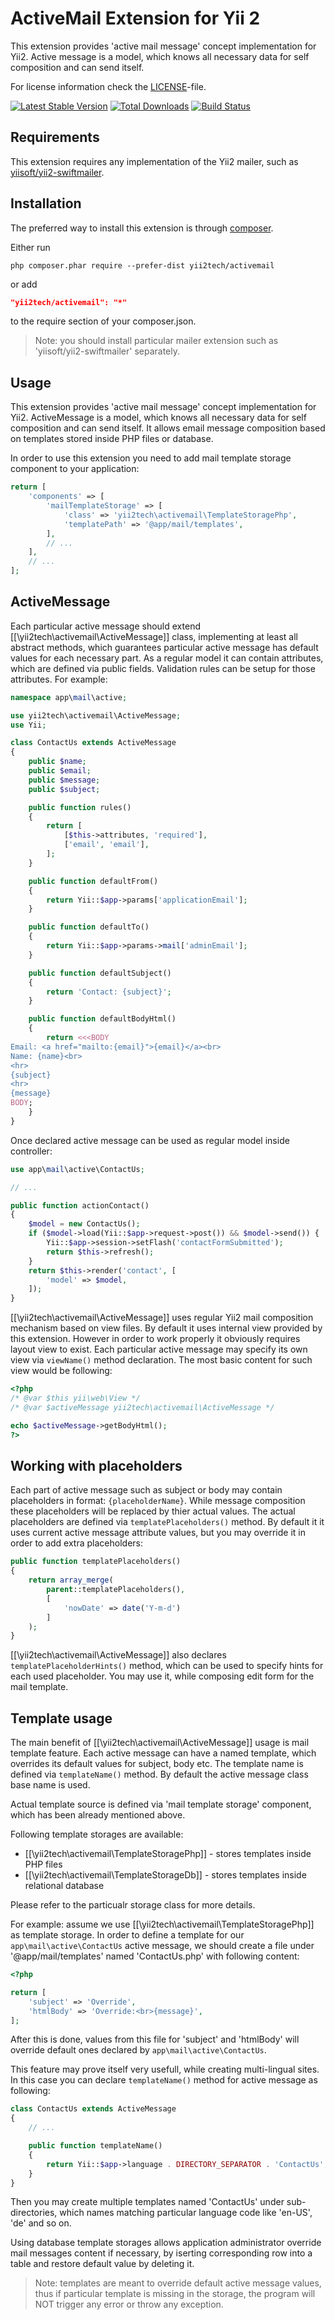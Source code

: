 ActiveMail Extension for Yii 2
==============================

This extension provides 'active mail message' concept implementation for Yii2.
Active message is a model, which knows all necessary data for self composition and can send itself.

For license information check the [LICENSE](LICENSE.md)-file.

[![Latest Stable Version](https://poser.pugx.org/yii2tech/install/v/stable.png)](https://packagist.org/packages/yii2tech/install)
[![Total Downloads](https://poser.pugx.org/yii2tech/install/downloads.png)](https://packagist.org/packages/yii2tech/install)
[![Build Status](https://travis-ci.org/yii2tech/install.svg?branch=master)](https://travis-ci.org/yii2tech/install)


Requirements
------------

This extension requires any implementation of the Yii2 mailer, such as [yiisoft/yii2-swiftmailer](https://github.com/yiisoft/yii2-swiftmailer).


Installation
------------

The preferred way to install this extension is through [composer](http://getcomposer.org/download/).

Either run

```
php composer.phar require --prefer-dist yii2tech/activemail
```

or add

```json
"yii2tech/activemail": "*"
```

to the require section of your composer.json.

> Note: you should install particular mailer extension such as 'yiisoft/yii2-swiftmailer' separately.


Usage
-----

This extension provides 'active mail message' concept implementation for Yii2.
ActiveMessage is a model, which knows all necessary data for self composition and can send itself.
It allows email message composition based on templates stored inside PHP files or database.

In order to use this extension you need to add mail template storage component to your application:

```php
return [
    'components' => [
        'mailTemplateStorage' => [
            'class' => 'yii2tech\activemail\TemplateStoragePhp',
            'templatePath' => '@app/mail/templates',
        ],
        // ...
    ],
    // ...
];
```


## ActiveMessage <span id="active-message"></span>

Each particular active message should extend [[\yii2tech\activemail\ActiveMessage]] class, implementing at least
all abstract methods, which guarantees particular active message has default values for each necessary part.
As a regular model it can contain attributes, which are defined via public fields. Validation rules can be setup
for those attributes.
For example:

```php
namespace app\mail\active;

use yii2tech\activemail\ActiveMessage;
use Yii;

class ContactUs extends ActiveMessage
{
    public $name;
    public $email;
    public $message;
    public $subject;

    public function rules()
    {
        return [
            [$this->attributes, 'required'],
            ['email', 'email'],
        ];
    }

    public function defaultFrom()
    {
        return Yii::$app->params['applicationEmail'];
    }

    public function defaultTo()
    {
        return Yii::$app->params->mail['adminEmail'];
    }

    public function defaultSubject()
    {
        return 'Contact: {subject}';
    }

    public function defaultBodyHtml()
    {
        return <<<BODY
Email: <a href="mailto:{email}">{email}</a><br>
Name: {name}<br>
<hr>
{subject}
<hr>
{message}
BODY;
    }
}
```

Once declared active message can be used as regular model inside controller:

```php
use app\mail\active\ContactUs;

// ...

public function actionContact()
{
    $model = new ContactUs();
    if ($model->load(Yii::$app->request->post()) && $model->send()) {
        Yii::$app->session->setFlash('contactFormSubmitted');
        return $this->refresh();
    }
    return $this->render('contact', [
        'model' => $model,
    ]);
}
```

[[\yii2tech\activemail\ActiveMessage]] uses regular Yii2 mail composition mechanism based on view files.
By default it uses internal view provided by this extension. However in order to work properly it obviously
requires layout view to exist.
Each particular active message may specify its own view via `viewName()` method declaration.
The most basic content for such view would be following:

```php
<?php
/* @var $this yii\web\View */
/* @var $activeMessage yii2tech\activemail\ActiveMessage */

echo $activeMessage->getBodyHtml();
?> 
```


## Working with placeholders <span id="working-with-placeholders"></span>

Each part of active message such as subject or body may contain placeholders in format: `{placeholderName}`.
While message composition these placeholders will be replaced by thier actual values. The actual placeholders
are defined via `templatePlaceholders()` method. By default it it uses current active message attribute values,
but you may override it in order to add extra placeholders:

```php
public function templatePlaceholders()
{
    return array_merge(
        parent::templatePlaceholders(),
        [
            'nowDate' => date('Y-m-d')
        ]
    );
}
```

[[\yii2tech\activemail\ActiveMessage]] also declares `templatePlaceholderHints()` method, which can be used
to specify hints for each used placeholder. You may use it, while composing edit form for the mail template.


## Template usage <span id="template-usage"></span>

The main benefit of [[\yii2tech\activemail\ActiveMessage]] usage is mail template feature.
Each active message can have a named template, which overrides its default values for subject, body etc.
The template name is defined via `templateName()` method. By default the active message class base name is used.

Actual template source is defined via 'mail template storage' component, which has been already mentioned above.

Following template storages are available:
 - [[\yii2tech\activemail\TemplateStoragePhp]] - stores templates inside PHP files
 - [[\yii2tech\activemail\TemplateStorageDb]] - stores templates inside relational database

Please refer to the particualr storage class for more details.

For example: assume we use [[\yii2tech\activemail\TemplateStoragePhp]] as template storage. In order to define
a template for our `app\mail\active\ContactUs` active message, we should create a file under '@app/mail/templates'
named 'ContactUs.php' with following content:

```php
<?php

return [
    'subject' => 'Override',
    'htmlBody' => 'Override:<br>{message}',
];
```

After this is done, values from this file for 'subject' and 'htmlBody' will override default ones
declared by `app\mail\active\ContactUs`.

This feature may prove itself very usefull, while creating multi-lingual sites. In this case you can declare
`templateName()` method for active message as following:

```php
class ContactUs extends ActiveMessage
{
    // ...

    public function templateName()
    {
        return Yii::$app->language . DIRECTORY_SEPARATOR . 'ContactUs';
    }
}
```

Then you may create multiple templates named 'ContactUs' under sub-directories, which names matching particular
language code like 'en-US', 'de' and so on.

Using database template storages allows application administrator override mail messages content if necessary,
by iserting corresponding row into a table and restore default value by deleting it.

> Note: templates are meant to override default active message values, thus if particular template is missing
  in the storage, the program will NOT trigger any error or throw any exception.

